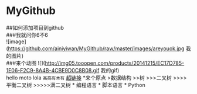 # MyGithub
##如何添加项目到github<br>
###我就问你6不6<br>
![image](https://github.com/ainiyiwan/MyGithub/raw/master/images/areyouok.jpg 我的图片)<br>
###来个动图
![](http://img05.tooopen.com/products/20141215/EC17D785-1E06-F2C9-8A4B-4CBE9D0C8B08.gif 我的gif)<br>
        hello
        moto
        lola
        `高亮有木有`
        [超链接](https://www.baidu.com/)
        *来个原点
        >数据结构
        >>树
        >>>二叉树
        >>>>平衡二叉树
        >>>>>满二叉树
        * 编程语言
            * 脚本语言
                * Python